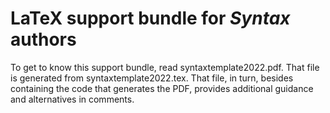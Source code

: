# LaTeX support bundle for _Syntax_ authors

To get to know this support bundle, read syntaxtemplate2022.pdf. That file is generated from syntaxtemplate2022.tex. That file, in turn, besides containing the code that generates the PDF, provides additional guidance and alternatives in comments.
